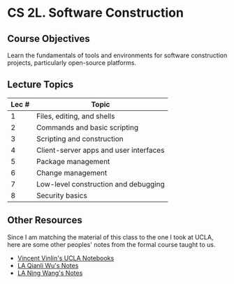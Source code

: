 # CS 2L. Software Construction

## Course Objectives
Learn the fundamentals of tools and environments for software construction projects, particularly open-source platforms.

## Lecture Topics
| Lec # | Topic|
| --- | --- |
| 1 | Files, editing, and shells |
| 2 | Commands and basic scripting |
| 3 | Scripting and construction |
| 4 | Client-server apps and user interfaces |
| 5 | Package management |
| 6 | Change management |
| 7 | Low-level construction and debugging |
| 8 | Security basics |

## Other Resources
Since I am matching the material of this class to the one I took at UCLA, here are some other peoples' notes from the formal course taught to us.
- [Vincent Vinlin's UCLA Notebooks](https://github.com/vinlin24/cs35l-notebooks)
- [LA  Qianli Wu's Notes](https://github.com/Qianli-Wu/CS35L_notes)
- [LA Ning Wang's Notes](https://github.com/NingWang1729/Introduction-to-Software-Construction)
